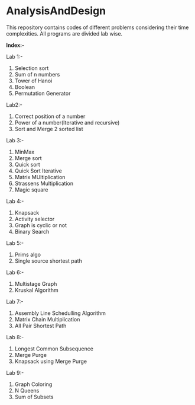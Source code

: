 # AnalysisAndDesign
This repository contains codes of different problems considering their time complexities. All programs are divided lab wise.

**Index:-**

Lab 1:-
1. Selection sort
2. Sum of n numbers
3. Tower of Hanoi
4. Boolean
5. Permutation Generator 

Lab2:-
1. Correct position of a number
2. Power of a number(Iterative and recursive)
3. Sort and Merge 2 sorted list

Lab 3:-
1. MinMax
2. Merge sort
3. Quick sort
4. Quick Sort Iterative
5. Matrix MUltiplication
6. Strassens Multiplication
7. Magic square
   

Lab 4:-
1. Knapsack
2. Activity selector
3. Graph is cyclic or not
4. Binary Search

Lab 5:-
1. Prims algo
2. Single source shortest path

Lab 6:-
1. Multistage Graph
2. Kruskal Algorithm

Lab 7:-
1. Assembly Line Schedulling Algorithm
2. Matrix Chain Multiplication
3. All Pair Shortest Path

Lab 8:-
1. Longest Common Subsequence
2. Merge Purge
3. Knapsack using Merge Purge

Lab 9:-
1. Graph Coloring
2. N Queens
3. Sum of Subsets

